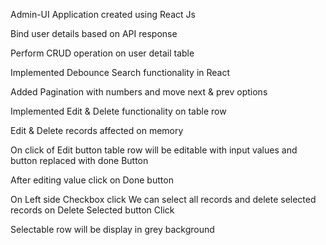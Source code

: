 Admin-UI Application created using React Js

Bind user details based on API response

Perform CRUD operation on user detail table

Implemented Debounce Search functionality in React

Added Pagination with numbers and move next & prev options

Implemented Edit & Delete functionality on table row

Edit & Delete records affected on memory

On click of Edit button table row will be editable with input values and button replaced with done Button

After editing value click on Done button 

On Left side Checkbox click We can select all records and delete selected records on Delete Selected button Click

Selectable row will be display in grey background

